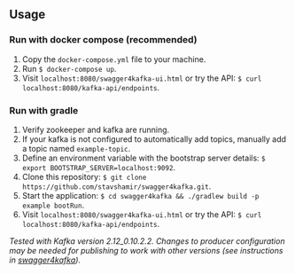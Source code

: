 ## Usage

### Run with docker compose (recommended)
1. Copy the `docker-compose.yml` file to your machine.
2. Run `$ docker-compose up`.
3. Visit `localhost:8080/swagger4kafka-ui.html` or try the API: `$ curl localhost:8080/kafka-api/endpoints`.

### Run with gradle
1. Verify zookeeper and kafka are running.
2. If your kafka is not configured to automatically add topics, manually add a topic named `example-topic`.
3. Define an environment variable with the bootstrap server details: `$ export BOOTSTRAP_SERVER=localhost:9092`.
4. Clone this repository: `$ git clone https://github.com/stavshamir/swagger4kafka.git`.
5. Start the application: `$ cd swagger4kafka && ./gradlew build -p example bootRun`.
6. Visit `localhost:8080/swagger4kafka-ui.html` or try the API: `$ curl localhost:8080/kafka-api/endpoints`.

_Tested with Kafka version 2.12_0.10.2.2. Changes to producer configuration may be needed for publishing to work with 
other versions (see instructions in [swagger4kafka](https://github.com/stavshamir/swagger4kafka#configuring-a-custom-producer))._